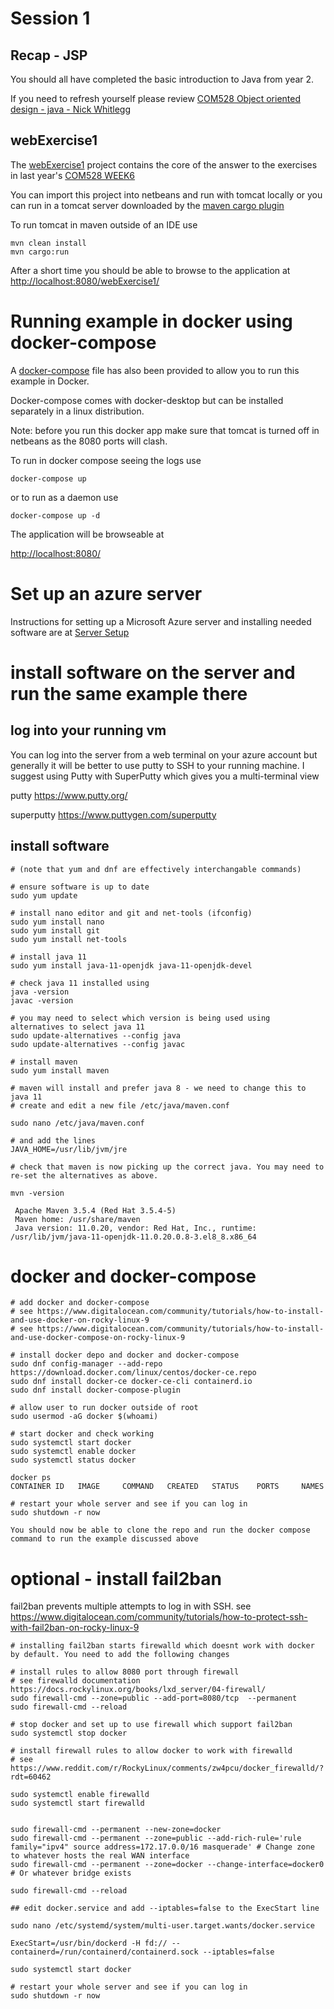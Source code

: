 # Session 1

## Recap - JSP

You should all have completed the basic introduction to Java from year 2. 

If you need to refresh yourself please review [COM528 Object oriented design - java - Nick Whitlegg](https://nwcourses.github.io/COM528/)

## webExercise1

The [webExercise1](../session1/com528-web/webExercise1) project contains the core of the answer to the exercises in last year's [COM528 WEEK6](https://nwcourses.github.io/COM528/week6.html)

You can import this project into netbeans and run with tomcat locally or you can run in a tomcat server downloaded by the [maven cargo plugin](https://codehaus-cargo.github.io/cargo/Maven+3+Plugin.html)


To run tomcat in maven outside of an IDE use

```
mvn clean install
mvn cargo:run
```

After a short time you should be able to browse to the application at 
[http://localhost:8080/webExercise1/](http://localhost:8080/webExercise1/)

# Running example in docker using docker-compose

A [docker-compose](../session1/com528-web/webExercise1/docker-compose) file has also been provided to allow you to run this example in Docker.

Docker-compose comes with docker-desktop but can be installed separately in a linux distribution.

Note: before you run this docker app make sure that tomcat is turned off in netbeans as the 8080 ports will clash.

To run in docker compose seeing the logs use

```
docker-compose up
```

or to run as a daemon use

```
docker-compose up -d
```
The application will be browseable at

[http://localhost:8080/](http://localhost:8080/)

# Set up an azure server 

Instructions for setting up a Microsoft Azure server and installing needed software are at [Server Setup](../session1/serverSetup.md)

# install software on the server and run the same example there

## log into your running vm
You can log into the server from a web terminal on your azure account but generally it will be better to use putty to SSH to your running machine. 
I suggest using Putty with SuperPutty which gives you a multi-terminal view

putty https://www.putty.org/

superputty https://www.puttygen.com/superputty

## install software

```
# (note that yum and dnf are effectively interchangable commands)

# ensure software is up to date
sudo yum update

# install nano editor and git and net-tools (ifconfig)
sudo yum install nano
sudo yum install git
sudo yum install net-tools

# install java 11
sudo yum install java-11-openjdk java-11-openjdk-devel

# check java 11 installed using 
java -version
javac -version

# you may need to select which version is being used using alternatives to select java 11
sudo update-alternatives --config java
sudo update-alternatives --config javac

# install maven
sudo yum install maven

# maven will install and prefer java 8 - we need to change this to java 11
# create and edit a new file /etc/java/maven.conf

sudo nano /etc/java/maven.conf

# and add the lines
JAVA_HOME=/usr/lib/jvm/jre

# check that maven is now picking up the correct java. You may need to re-set the alternatives as above.

mvn -version

 Apache Maven 3.5.4 (Red Hat 3.5.4-5)
 Maven home: /usr/share/maven
 Java version: 11.0.20, vendor: Red Hat, Inc., runtime: /usr/lib/jvm/java-11-openjdk-11.0.20.0.8-3.el8_8.x86_64

```
# docker and docker-compose

```
# add docker and docker-compose
# see https://www.digitalocean.com/community/tutorials/how-to-install-and-use-docker-on-rocky-linux-9
# see https://www.digitalocean.com/community/tutorials/how-to-install-and-use-docker-compose-on-rocky-linux-9 

# install docker depo and docker and docker-compose
sudo dnf config-manager --add-repo https://download.docker.com/linux/centos/docker-ce.repo
sudo dnf install docker-ce docker-ce-cli containerd.io
sudo dnf install docker-compose-plugin

# allow user to run docker outside of root 
sudo usermod -aG docker $(whoami)

# start docker and check working
sudo systemctl start docker
sudo systemctl enable docker
sudo systemctl status docker

docker ps
CONTAINER ID   IMAGE     COMMAND   CREATED   STATUS    PORTS     NAMES

# restart your whole server and see if you can log in
sudo shutdown -r now

You should now be able to clone the repo and run the docker compose command to run the example discussed above
```

# optional - install fail2ban
fail2ban prevents multiple attempts to log in with SSH. 
 see https://www.digitalocean.com/community/tutorials/how-to-protect-ssh-with-fail2ban-on-rocky-linux-9

```
# installing fail2ban starts firewalld which doesnt work with docker by default. You need to add the following changes

# install rules to allow 8080 port through firewall
# see firewalld documentation https://docs.rockylinux.org/books/lxd_server/04-firewall/
sudo firewall-cmd --zone=public --add-port=8080/tcp  --permanent
sudo firewall-cmd --reload

# stop docker and set up to use firewall which support fail2ban
sudo systemctl stop docker

# install firewall rules to allow docker to work with firewalld
# see https://www.reddit.com/r/RockyLinux/comments/zw4pcu/docker_firewalld/?rdt=60462

sudo systemctl enable firewalld
sudo systemctl start firewalld


sudo firewall-cmd --permanent --new-zone=docker
sudo firewall-cmd --permanent --zone=public --add-rich-rule='rule family="ipv4" source address=172.17.0.0/16 masquerade' # Change zone to whatever hosts the real WAN interface
sudo firewall-cmd --permanent --zone=docker --change-interface=docker0 # Or whatever bridge exists

sudo firewall-cmd --reload

## edit docker.service and add --iptables=false to the ExecStart line

sudo nano /etc/systemd/system/multi-user.target.wants/docker.service

ExecStart=/usr/bin/dockerd -H fd:// --containerd=/run/containerd/containerd.sock --iptables=false

sudo systemctl start docker

# restart your whole server and see if you can log in
sudo shutdown -r now
```



